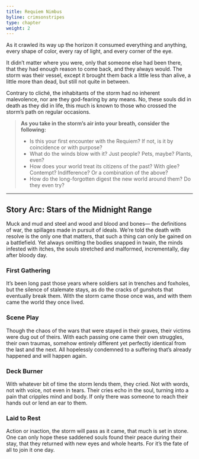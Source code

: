 ```yaml
---
title: Requiem Nimbus
byline: crimsonstripes
type: chapter
weight: 2
---
```

As it crawled its way up the horizon it consumed everything and anything, every shape of color, every ray of light, and every corner of the eye.

It didn’t matter where you were, only that someone else had been there, that they had enough reason to come back, and they always would. The storm was their vessel, except it brought them back a little less than alive, a little more than dead, but still not quite in between.

Contrary to cliché, the inhabitants of the storm had no inherent malevolence, nor are they god-fearing by any means. No, these souls did in death as they did in life, this much is known to those who crossed the storm’s path on regular occasions.

> **As you take in the storm’s air into your breath, consider the following:**
> - Is this your first encounter with the Requiem? If not, is it by coincidence or with purpose?
> - What do the winds blow with it? Just people? Pets, maybe? Plants, even?
> - How does your world treat its citizens of the past? With glee? Contempt? Indifference? Or a combination of the above?
> - How do the long-forgotten digest the new world around them? Do they even try? 
***

## Story Arc: Stars of the Midnight Range
Muck and mud and steel and wood and blood and bones— the definitions of war, the spillages made in pursuit of ideals. We’re told the death with resolve is the only one that matters, that such a thing can only be gained on a battlefield. Yet always omitting the bodies snapped in twain, the minds infested with itches, the souls stretched and malformed, incrementally, day after bloody day.

### First Gathering
It’s been long past those years where soldiers sat in trenches and foxholes, but the silence of stalemate stays, as do the cracks of gunshots that eventually break them. With the storm came those once was, and with them came the world they once lived.  

### Scene Play
Though the chaos of the wars that were stayed in their graves, their victims were dug out of theirs. With each passing one came their own struggles, their own traumas, somehow entirely different yet perfectly identical from the last and the next. All hopelessly condemned to a suffering that’s already happened and will happen again.

### Deck Burner
With whatever bit of time the storm lends them, they cried. Not with words, not with voice, not even in tears. Their cries echo in the soul, turning into a pain that cripples mind and body. If only there was someone to reach their hands out or lend an ear to them.

### Laid to Rest
Action or inaction, the storm will pass as it came, that much is set in stone. One can only hope these saddened souls found their peace during their stay, that they returned with new eyes and whole hearts. For it’s the fate of all to join it one day.
